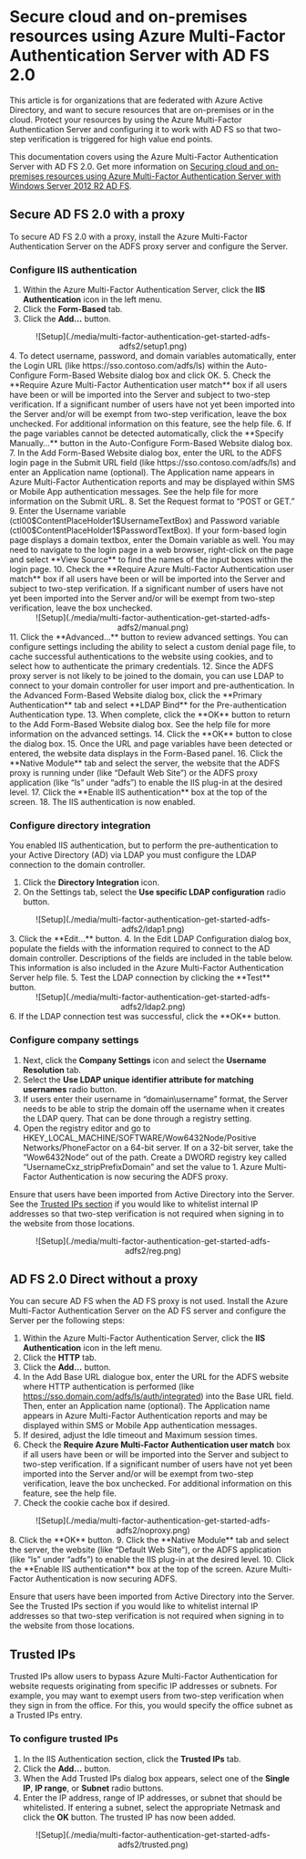 <properties
    pageTitle="Use Azure MFA Server with AD FS 2.0 | Microsoft Azure"
    description="This is the Azure Multi-Factor authentication page that describes how to get started with Azure MFA and AD FS 2.0."
    services="multi-factor-authentication"
    documentationCenter=""
    authors="kgremban"
    manager="femila"
    editor="yossib"/>

<tags
    ms.service="multi-factor-authentication"
    ms.workload="identity"
    ms.tgt_pltfrm="na"
    ms.devlang="na"
    ms.topic="get-started-article"
    ms.date="10/14/2016"
    ms.author="kgremban"/>

# <a name="secure-cloud-and-on-premises-resources-using-azure-multi-factor-authentication-server-with-ad-fs-20"></a>Secure cloud and on-premises resources using Azure Multi-Factor Authentication Server with AD FS 2.0

This article is for organizations that are federated with Azure Active Directory, and want to secure resources that are on-premises or in the cloud. Protect your resources by using the Azure Multi-Factor Authentication Server and configuring it to work with AD FS so that two-step verification is triggered for high value end points.

This documentation covers using the Azure Multi-Factor Authentication Server with AD FS 2.0.  Get more information on [Securing cloud and on-premises resources using Azure Multi-Factor Authentication Server with Windows Server 2012 R2 AD FS](multi-factor-authentication-get-started-adfs-w2k12.md).


## <a name="secure-ad-fs-20-with-a-proxy"></a>Secure AD FS 2.0 with a proxy
To secure AD FS 2.0 with a proxy, install the Azure Multi-Factor Authentication Server on the ADFS proxy server and configure the Server.

### <a name="configure-iis-authentication"></a>Configure IIS authentication

1. Within the Azure Multi-Factor Authentication Server, click the **IIS Authentication** icon in the left menu.
2. Click the **Form-Based** tab.
3. Click the **Add…** button.
<center>![Setup](./media/multi-factor-authentication-get-started-adfs-adfs2/setup1.png)</center>
4. To detect username, password, and domain variables automatically, enter the Login URL (like https://sso.contoso.com/adfs/ls) within the Auto-Configure Form-Based Website dialog box and click OK.
5. Check the **Require Azure Multi-Factor Authentication user match** box if all users have been or will be imported into the Server and subject to two-step verification. If a significant number of users have not yet been imported into the Server and/or will be exempt from two-step verification, leave the box unchecked. For additional information on this feature, see the help file.
6. If the page variables cannot be detected automatically, click the **Specify Manually…** button in the Auto-Configure Form-Based Website dialog box.
7. In the Add Form-Based Website dialog box, enter the URL to the ADFS login page in the Submit URL field (like https://sso.contoso.com/adfs/ls) and enter an Application name (optional). The Application name appears in Azure Multi-Factor Authentication reports and may be displayed within SMS or Mobile App authentication messages. See the help file for more information on the Submit URL.
8. Set the Request format to “POST or GET.”
9. Enter the Username variable (ctl00$ContentPlaceHolder1$UsernameTextBox) and Password variable (ctl00$ContentPlaceHolder1$PasswordTextBox). If your form-based login page displays a domain textbox, enter the Domain variable as well. You may need to navigate to the login page in a web browser, right-click on the page and select **View Source** to find the names of the input boxes within the login page.
10. Check the **Require Azure Multi-Factor Authentication user match** box if all users have been or will be imported into the Server and subject to two-step verification. If a significant number of users have not yet been imported into the Server and/or will be exempt from two-step verification, leave the box unchecked.
<center>![Setup](./media/multi-factor-authentication-get-started-adfs-adfs2/manual.png)</center>
11. Click the **Advanced…** button to review advanced settings. You can configure settings including the ability to select a custom denial page file, to cache successful authentications to the website using cookies, and to select how to authenticate the primary credentials.
12. Since the ADFS proxy server is not likely to be joined to the domain, you can use LDAP to connect to your domain controller for user import and pre-authentication. In the Advanced Form-Based Website dialog box, click the **Primary Authentication** tab and select **LDAP Bind** for the Pre-authentication Authentication type.
13. When complete, click the **OK** button to return to the Add Form-Based Website dialog box. See the help file for more information on the advanced settings.
14. Click the **OK** button to close the dialog box.
15. Once the URL and page variables have been detected or entered, the website data displays in the Form-Based panel.
16. Click the **Native Module** tab and select the server, the website that the ADFS proxy is running under (like “Default Web Site”) or the ADFS proxy application (like “ls” under “adfs”) to enable the IIS plug-in at the desired level.
17. Click the **Enable IIS authentication** box at the top of the screen.
18. The IIS authentication is now enabled.

### <a name="configure-directory-integration"></a>Configure directory integration

You enabled IIS authentication, but to perform the pre-authentication to your Active Directory (AD) via LDAP you must configure the LDAP connection to the domain controller.

1. Click the **Directory Integration** icon.
2. On the Settings tab, select the **Use specific LDAP configuration** radio button.
<center>![Setup](./media/multi-factor-authentication-get-started-adfs-adfs2/ldap1.png)</center>
3. Click the **Edit…** button.
4. In the Edit LDAP Configuration dialog box, populate the fields with the information required to connect to the AD domain controller. Descriptions of the fields are included in the table below. This information is also included in the Azure Multi-Factor Authentication Server help file.
5. Test the LDAP connection by clicking the **Test** button.
<center>![Setup](./media/multi-factor-authentication-get-started-adfs-adfs2/ldap2.png)</center>
6. If the LDAP connection test was successful, click the **OK** button.

### <a name="configure-company-settings"></a>Configure company settings

1. Next, click the **Company Settings** icon and select the **Username Resolution** tab.
2. Select the **Use LDAP unique identifier attribute for matching usernames** radio button.
3. If users enter their username in “domain\username” format, the Server needs to be able to strip the domain off the username when it creates the LDAP query. That can be done through a registry setting.
4. Open the registry editor and go to HKEY_LOCAL_MACHINE/SOFTWARE/Wow6432Node/Positive Networks/PhoneFactor on a 64-bit server. If on a 32-bit server, take the “Wow6432Node” out of the path. Create a DWORD registry key called “UsernameCxz_stripPrefixDomain” and set the value to 1. Azure Multi-Factor Authentication is now securing the ADFS proxy.

Ensure that users have been imported from Active Directory into the Server. See the [Trusted IPs section](#trusted-ips) if you would like to whitelist internal IP addresses so that two-step verification is not required when signing in to the website from those locations.

<center>![Setup](./media/multi-factor-authentication-get-started-adfs-adfs2/reg.png)</center>

## <a name="ad-fs-20-direct-without-a-proxy"></a>AD FS 2.0 Direct without a proxy

You can secure AD FS when the AD FS proxy is not used. Install the Azure Multi-Factor Authentication Server on the AD FS server and configure the Server per the following steps:

1. Within the Azure Multi-Factor Authentication Server, click the **IIS Authentication** icon in the left menu.
2. Click the **HTTP** tab.
3. Click the **Add…** button.
4. In the Add Base URL dialogue box, enter the URL for the ADFS website where HTTP authentication is performed (like https://sso.domain.com/adfs/ls/auth/integrated) into the Base URL field. Then, enter an Application name (optional). The Application name appears in Azure Multi-Factor Authentication reports and may be displayed within SMS or Mobile App authentication messages.
5. If desired, adjust the Idle timeout and Maximum session times.
6. Check the **Require Azure Multi-Factor Authentication user match** box if all users have been or will be imported into the Server and subject to two-step verification. If a significant number of users have not yet been imported into the Server and/or will be exempt from two-step verification, leave the box unchecked. For additional information on this feature, see the help file.
7. Check the cookie cache box if desired.
<center>![Setup](./media/multi-factor-authentication-get-started-adfs-adfs2/noproxy.png)</center>
8. Click the **OK** button.
9. Click the **Native Module** tab and select the server, the website (like “Default Web Site”), or the ADFS application (like “ls” under “adfs”) to enable the IIS plug-in at the desired level.
10. Click the **Enable IIS authentication** box at the top of the screen. Azure Multi-Factor Authentication is now securing ADFS.

Ensure that users have been imported from Active Directory into the Server. See the Trusted IPs section if you would like to whitelist internal IP addresses so that two-step verification is not required when signing in to the website from those locations.


## <a name="trusted-ips"></a>Trusted IPs
Trusted IPs allow users to bypass Azure Multi-Factor Authentication for website requests originating from specific IP addresses or subnets. For example, you may want to exempt users from two-step verification when they sign in from the office. For this, you would specify the office subnet as a Trusted IPs entry.

### <a name="to-configure-trusted-ips"></a>To configure trusted IPs


1. In the IIS Authentication section, click the **Trusted IPs** tab.
1. Click the **Add…** button.
1. When the Add Trusted IPs dialog box appears, select one of the **Single IP**, **IP range**, or **Subnet** radio buttons.
1. Enter the IP address, range of IP addresses, or subnet that should be whitelisted. If entering a subnet, select the appropriate Netmask and click the **OK** button. The trusted IP has now been added.


<center>![Setup](./media/multi-factor-authentication-get-started-adfs-adfs2/trusted.png)</center>
